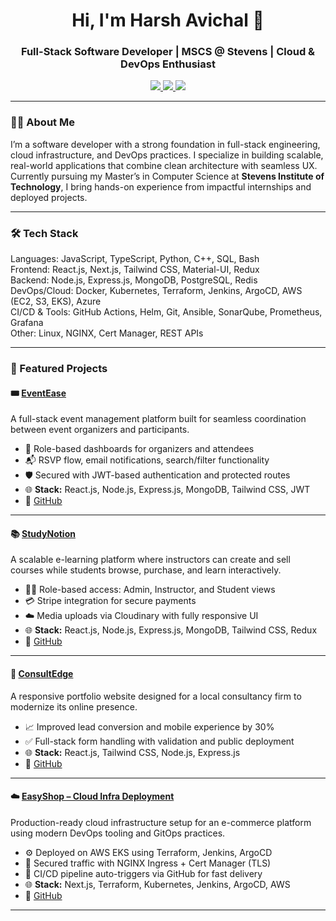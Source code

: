 <h1 align="center">Hi, I'm Harsh Avichal 👋</h1>
<h3 align="center">Full-Stack Software Developer | MSCS @ Stevens | Cloud & DevOps Enthusiast</h3>

<p align="center">
  <a href="https://harsh-avichal.vercel.app" target="_blank">
    <img src="https://img.shields.io/badge/Portfolio-harsh--avichal.vercel.app-blue?style=for-the-badge&logo=vercel">
  </a>
  <a href="https://linkedin.com/in/harshavichal0614" target="_blank">
    <img src="https://img.shields.io/badge/LinkedIn-HarshAvichal-blue?style=for-the-badge&logo=linkedin">
  </a>
  <a href="mailto:talktoharshavichal@gmail.com">
    <img src="https://img.shields.io/badge/Email-talktoharshavichal@gmail.com-red?style=for-the-badge&logo=gmail">
  </a>
</p>

---

### 🧑‍💻 About Me

I’m a software developer with a strong foundation in full-stack engineering, cloud infrastructure, and DevOps practices. I specialize in building scalable, real-world applications that combine clean architecture with seamless UX. Currently pursuing my Master’s in Computer Science at **Stevens Institute of Technology**, I bring hands-on experience from impactful internships and deployed projects.

---

### 🛠️ Tech Stack

Languages:       JavaScript, TypeScript, Python, C++, SQL, Bash  
Frontend:        React.js, Next.js, Tailwind CSS, Material-UI, Redux  
Backend:         Node.js, Express.js, MongoDB, PostgreSQL, Redis  
DevOps/Cloud:    Docker, Kubernetes, Terraform, Jenkins, ArgoCD, AWS (EC2, S3, EKS), Azure  
CI/CD & Tools:   GitHub Actions, Helm, Git, Ansible, SonarQube, Prometheus, Grafana  
Other:           Linux, NGINX, Cert Manager, REST APIs

---

### 🚀 Featured Projects

#### 🎟️ [EventEase](https://eventeasein.vercel.app)
A full-stack event management platform built for seamless coordination between event organizers and participants.

- 🎯 Role-based dashboards for organizers and attendees
- 📬 RSVP flow, email notifications, search/filter functionality
- 🛡️ Secured with JWT-based authentication and protected routes
- 🌐 **Stack:** React.js, Node.js, Express.js, MongoDB, Tailwind CSS, JWT
- 🔗 [GitHub](https://github.com/HarshAvichal/EventEase)

---

#### 📚 [StudyNotion](https://studynotion-rust.vercel.app)
A scalable e-learning platform where instructors can create and sell courses while students browse, purchase, and learn interactively.

- 👨‍🏫 Role-based access: Admin, Instructor, and Student views
- 💳 Stripe integration for secure payments
- ☁️ Media uploads via Cloudinary with fully responsive UI
- 🌐 **Stack:** React.js, Node.js, Express.js, MongoDB, Tailwind CSS, Redux
- 🔗 [GitHub](https://github.com/HarshAvichal/StudyNotion)

---

#### 🧾 [ConsultEdge](https://infinity-consultancy-bilimora.vercel.app)
A responsive portfolio website designed for a local consultancy firm to modernize its online presence.

- 📈 Improved lead conversion and mobile experience by 30%
- ✅ Full-stack form handling with validation and public deployment
- 🌐 **Stack:** React.js, Tailwind CSS, Node.js, Express.js
- 🔗 [GitHub](https://github.com/HarshAvichal/Infinity-Consultancy)

---

#### ☁️ [EasyShop – Cloud Infra Deployment](https://github.com/HarshAvichal/EasyShop-Cloud-Infra-Deployment)
Production-ready cloud infrastructure setup for an e-commerce platform using modern DevOps tooling and GitOps practices.

- ⚙️ Deployed on AWS EKS using Terraform, Jenkins, ArgoCD
- 🔐 Secured traffic with NGINX Ingress + Cert Manager (TLS)
- 🚀 CI/CD pipeline auto-triggers via GitHub for fast delivery
- 🌐 **Stack:** Next.js, Terraform, Kubernetes, Jenkins, ArgoCD, AWS
- 🔗 [GitHub](https://github.com/HarshAvichal/EasyShop-Cloud-Infra-Deployment)

---
